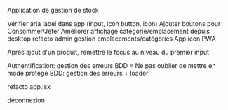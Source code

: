 Application de gestion de stock

Vérifier aria label dans app (input, icon button, icon)
Ajouter boutons pour Consommer/Jeter
Améliorer affichage catégorie/emplacement depuis desktop
refacto admin gestion emplacements/catégories
App icon PWA

Après ajout d'un produit, remettre le focus au niveau du premier input

Authentification: gestion des erreurs
BDD = Ne pas oublier de mettre en mode protégé
BDD: gestion des erreurs + loader

refacto app.jsx

déconnexion
